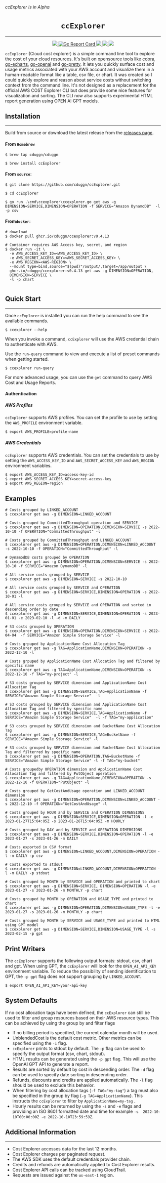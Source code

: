 ###### ccExplorer is in Alpha

<h1 align="center"><code>ccExplorer</code></h1>

<hr>
<div align="center">
<a href="https://github.com/cduggn/ccExplorer/actions" 
alt="goreleaser status">
<img src="https://github.com/cduggn/ccExplorer/actions/workflows/release.yml/badge.svg">
</a>
<a href="https://goreportcard.com/report/github.com/cduggn/ccexplorer">
    <img src="https://goreportcard.com/badge/github.com/cduggn/ccexplorer" alt="Go Report Card">
</a>
<a href="https://github.com/cduggn/ccExplorer/actions" 
alt="CodeQL status">
<img src="https://github.com/cduggn/ccExplorer/actions/workflows/codeql.yml/badge.svg">
</a>
<a href="https://github.com/cduggn/ccExplorer/releases" 
alt="release status">
<img src="https://img.shields.io/github/v/release/cduggn/ccExplorer">
</a>
<a href="https://bestpractices.coreinfrastructure.org/projects/7276"><img src="https://bestpractices.coreinfrastructure.org/projects/7276/badge"></a>

</div>

`ccExplorer` (Cloud cost explorer) is a simple command line tool to explore the 
cost of your cloud resources. It's built on opensource tools like [cobra](https://github.com/spf13/cobra),
[go-echarts](https://github.com/go-echarts/go-echarts), [go-openai](https://github.com/sashabaranov/go-openai) and [go-pretty](https://github.com/jedib0t/go-pretty).
It lets you quickly surface cost and usage metrics associated with your AWS 
account and visualize them in a human-readable format like a table, csv file, 
or chart.  It was created so I could quickly explore and reason about service costs without switching context from the command line.
It's not designed as a replacement for the official AWS COST Explorer CLI 
but does provide some nice features for visualization and sorting. The CLI 
now also supports experimental HTML report generation using OPEN AI GPT models.


Installation
------------
<hr>

Build from source or download the latest release from the [releases page](https://github.com/cduggn/ccExplorer/releases).

#### From `Homebrew`

```console
$ brew tap cduggn/cduggn

$ brew install ccExplorer
```

#### From `source`:

```console
$ git clone https://github.com/cduggn/ccExplorer.git

$ cd ccExplorer 

$ go run .\cmd\ccexplorer\ccexplorer.go get aws -g DIMENSION=SERVICE,DIMENSION=OPERATION -f SERVICE="Amazon DynamoDB"  -l -p csv
```

#### From`docker`:

```console
# download
$ docker pull ghcr.io/cduggn/ccexplorer:v0.4.13

# Container requires AWS Access key, secret, and region
$ docker run -it \
  -e AWS_ACCESS_KEY_ID=<AWS_ACCESS_KEY_ID> \
  -e AWS_SECRET_ACCESS_KEY=<AWS_SECRET_ACCESS_KEY> \
  -e AWS_REGION=<AWS-REGION> \
  --mount type=bind,source="$(pwd)"/output/,target=/app/output \
  ghcr.io/cduggn/ccexplorer:v0.4.13 get aws -g DIMENSION=OPERATION,
  DIMENSION=SERVICE \
  -l -p chart
  
```

Quick Start
-----------
<hr>

Once `ccExplorer` is installed you can run the help command to see the 
available commands.

```console
$ ccexplorer --help
```
When you invoke a command, `ccExplorer` will use the AWS 
credential chain to authenticate with AWS.

Use the `run-query` command to view and execute a list of preset commands when getting started.

```console
$ ccexplorer run-query
```

For more advanced usage, you can use the `get` command to query AWS Cost and Usage Reports.

#### Authentication

##### AWS Profiles
`ccExplorer` supports AWS profiles. You can set the profile to use by setting the `AWS_PROFILE` environment variable.

```console
$ export AWS_PROFILE=profile-name
```

##### AWS Credentials

`ccExplorer` supports AWS credentials. You can set the credentials to use by 
setting the `AWS_ACCESS_KEY_ID` and `AWS_SECRET_ACCESS_KEY` and `AWS_REGION` 
environment variables.

```console
$ export AWS_ACCESS_KEY_ID=access-key-id
$ export AWS_SECRET_ACCESS_KEY=secret-access-key
$ export AWS_REGION=region
```
   

Examples
-------------

```console
# Costs grouped by LINKED_ACCOUNT 
$ ccexplorer get aws -g DIMENSION=LINKED_ACCOUNT

# Costs grouped by CommittedThroughput operation and SERVICE
$ ccexplorer get aws -g DIMENSION=OPERATION,DIMENSION=SERVICE -s 2022-10-10 -f OPERATION="CommittedThroughput" -l

# Costs grouped by CommittedThroughput and LINKED_ACCOUNT
$ ccexplorer get aws -g DIMENSION=OPERATION,DIMENSION=LINKED_ACCOUNT  -s 2022-10-10 -f OPERATION="CommittedThroughput" -l

# DynamodDB costs grouped by OPERATION
$ ccexplorer get aws -g DIMENSION=OPERATION,DIMENSION=SERVICE -s 2022-10-10 -f SERVICE="Amazon DynamoDB" -l

# All service costs grouped by SERVICE
$ ccexplorer get aws -g DIMENSION=SERVICE -s 2022-10-10

# All service costs grouped by SERVICE and OPERATION
$ ccexplorer get aws -g DIMENSION=SERVICE,DIMENSION=OPERATION -s 2022-10-01 -l

# All service costs grouped by SERVICE and OPERATION and sorted in descending order by date
$ ccexplorer get aws -g DIMENSION=SERVICE,DIMENSION=OPERATION -s 2023-01-01 -e 2023-02-10 -l -d -m DAILY

# S3 costs grouped by OPERATION 
$ ccexplorer get aws -g DIMENSION=OPERATION,DIMENSION=SERVICE -s 2022-04-04  -f SERVICE="Amazon Simple Storage Service" -l

# Costs grpuped by ApplicationName Cost Allocation Tag
$ ccexplorer get aws -g TAG=ApplicationName,DIMENSION=OPERATION -s 2022-12-10 -l

# Costs grpuped by ApplicationName Cost Allocation Tag and filtered by specific name
$ ccexplorer get aws -g TAG=ApplicationName,DIMENSION=OPERATION -s 2022-12-10 -f TAG="my-project" -l

# S3 costs grouped by SERVICE dimension and ApplicationName Cost Allocation Tag
$ ccexplorer get aws -g DIMENSION=SERVICE,TAG=ApplicationName -f SERVICE="Amazon Simple Storage Service"  -l

# S3 costs grouped by SERVICE dimension and ApplicationName Cost Allocation Tag and filtered by specific name
$ ccexplorer get aws -g DIMENSION=SERVICE,TAG=ApplicationName -f SERVICE="Amazon Simple Storage Service"  -l -f TAG="my-application"

# S3 costs grouped by SERVICE dimension and BucketName Cost Allocation Tag
$ ccexplorer get aws -g DIMENSION=SERVICE,TAG=BucketName -f SERVICE="Amazon Simple Storage Service" -l

# S3 costs grouped by SERVICE dimension and BucketName Cost Allocation Tag and filterred by specific name
$ ccexplorer get aws -g DIMENSION=OPERATION,TAG=BucketName -f SERVICE="Amazon Simple Storage Service" -l -f TAG="my-bucket"

# Costs groupedby OPERATION dimension and ApplicationName Cost Allocation Tag and filtered by PutObject operation
$ ccexplorer get aws -g TAG=ApplicationName,DIMENSION=OPERATION -s 2022-12-10 -f OPERATION="PutObject" -l

# Costs grouped by GetCostAndUsage operation and LINKED_ACCOUNT dimension
$ ccexplorer get aws -g DIMENSION=OPERATION,DIMENSION=LINKED_ACCOUNT -s 2022-12-10 -f OPERATION="GetCostAndUsage" -l

# Costs grouped by HOUR and by SERVICE and OPERATION DIMENSIONS
$ ccexplorer get aws -g DIMENSION=SERVICE,DIMENSION=OPERATION -l -e 2023-01-27T15:04:05Z -s 2023-01-26T15:04:05Z -m HOURLY

# Costs grouped by DAY and by SERVICE and OPERATION DIMEBSIONS
$ ccexplorer get aws -g DIMENSION=SERVICE,DIMENSION=OPERATION -l -e 2023-01-27 -s 2023-01-26 -m DAILY

# Costs exported in CSV format
$ ccexplorer get aws -g DIMENSION=LINKED_ACCOUNT,DIMENSION=OPERATION -l -m DAILY -p csv

# Costs exported to stdout
$ ccexplorer get aws -g DIMENSION=LINKED_ACCOUNT,DIMENSION=OPERATION -l -m DAILY -p stdout

# Costs grouped by MONTH by SERVICE and OPERATION and printed to chart
$ ccexplorer get aws -g DIMENSION=SERVICE, DIMENSION=OPERATION -l -e 2023-01-27 -s 2023-01-26 -m MONTHLY -p chart

# Costs grouped by MONTH by OPERATION and USAGE_TYPE and printed to chart
$ ccexplorer get aws -g DIMENSION=OPERATION,DIMENSION=USAGE_TYPE -l -e 2023-01-27 -s 2023-01-26 -m MONTHLY -p chart

# Costs grouped by MONTH by SERVICE and USAGE_TYPE and printed to HTML using GPT model
$ ccexplorer get aws -g DIMENSION=SERVICE,DIMENSION=USAGE_TYPE -l -s 2023-02-15 -p gpt

```

Print Writers
-------------
The `ccExplorer` supports the following output formats: stdout, csv, chart 
and gpt. When using GPT, the `ccExplorer` will look for the 
`OPEN_AI_API_KEY` environment variable. To reduce the possibility of sending identification 
to GPT, the `-p gpt` flag does not support grouping by `LINKED_ACCOUNT`.

```console
$ export OPEN_AI_API_KEY=your-api-key
```


System Defaults
---------------

If no cost allocation tags have been defined, the  `ccExplorer` can still be 
used to filter and group resources based on their 
AWS resource types. This can be achieved by using the group by and filter 
flags 

- If no billing period is specified, the current calendar month will be used. 
- UnblendedCost is the default cost metric. Other metrics can be specified 
  using the `-i` flag.
- `ccExplorer` prints to stdout by default. The `-p` flag can be used to 
  specify the output format (csv, chart, stdout).
- HTML results can be generated using the `-p gpt` flag. This will use the 
  OpenAI GPT API to generate a report. 
- Results are sorted by default by cost in descending order. The `-d` flag 
  can be used to specify date sorting in descending order.
- Refunds, discounts and credits are applied automatically. The `-l` flag 
  should be used to exclude this behavior.
- When filtering by cost allocation tags (`-f TAG="my-tag"`) a tag must also 
  be specified in the group by flag (`-g TAG=ApplicationName`). This 
  instructs the `ccExplorer` to filter by `ApplicationName=my-tag` .
- Hourly results can be returned by using the `-s` and `-e` flags and 
  providing an ISO 8601 formatted date and time for example `-s 
  2022-10-10T00:00:00Z -e 2022-10-10T23:59:59Z`. 
  

## Additional Information
<hr>

- Cost Explorer accesses data for the last 12 months.
- Cost Explorer charges per paginated request.
- The AWS SDK uses the default credentials provider chain.
- Credits and refunds are automatically applied to Cost Explorer results.
- Cost Explorer API calls can be tracked using CloudTrail. 
- Requests are issued against the `us-east-1` region.
